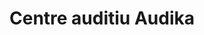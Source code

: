 ---
title: "Centre auditiu Audika"
url: /vilanova-i-la-geltru/centre-auditiu-audika/
shop: audífonos
---